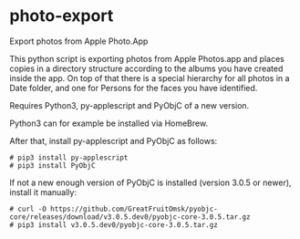 # photo-export
Export photos from Apple Photo.App

This python script is exporting photos from Apple Photos.app and places copies in a directory structure according to the albums you have created inside the app. On top of that there is a special hierarchy for all photos in a Date folder, and one for Persons for the faces you have identified.

Requires Python3, py-applescript and PyObjC of a new version.

Python3 can for example be installed via HomeBrew.

After that, install py-applescript and PyObjC as follows:

```
# pip3 install py-applescript
# pip3 install PyObjC
```

If not a new enough version of PyObjC is installed (version 3.0.5 or newer), install it manually:

```
# curl -O https://github.com/GreatFruitOmsk/pyobjc-core/releases/download/v3.0.5.dev0/pyobjc-core-3.0.5.tar.gz
# pip3 install v3.0.5.dev0/pyobjc-core-3.0.5.tar.gz
```
